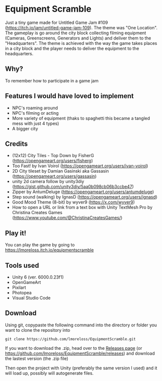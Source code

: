# Equipment Scramble
Just a tiny game made for Untitled Game Jam #109 (https://itch.io/jam/untitled-game-jam-109). The theme was "One Location".
The gameplay is go around the city block collecting filming equipment (Cameras, Greenscreens, Generators and Lights) and deliver them to the "Headquarters". The theme is achieved with the way the game takes places in a city block and the player needs to deliver the equipment to the headquarters.

## Why?
To remember how to participate in a game jam

## Features I would have loved to implement
- NPC's roaming around
- NPC's filming or acting
- More variety of equipment (thaks to spaghetti this became a tangled mess with just 4 types)
- A bigger city

## Credits
 - (12x12) City Tiles - Top Down by FisherG (https://opengameart.org/users/fisherg)
 - Too Fast! by Ivan Voirol (https://opengameart.org/users/ivan-voirol)
 - 2D City tileset by Damian Gasinski aka Gassasin  (https://opengameart.org/users/gassasin) 
 - unity 2d camera follow by unity3diy (https://gist.github.com/unity3diy/5aa0b098cb06b3ccbe47) 
 - Zipper by AntumDeluge (https://opengameart.org/users/antumdeluge)       
 - Step sound (walking) by IgnasD (https://opengameart.org/users/ignasd) 
 - Good Mood Theme (8-bit) by wyver9 (https://x.com/wyver9)
 - How to open a URL or link from a text box with Unity TextMesh Pro by 
   Christina Creates Games    (https://www.youtube.com/@ChristinaCreatesGames/)

## Play it!
You can play the game by going to https://lmoreloss.itch.io/equipmentscramble

## Tools used

 - Unity 6 (ver. 6000.0.23f1)
 - OpenGameArt 
 - Pixilart 
 - Photopea 
 - Visual Studio Code

## Download
Using git, copypaste the following command into the directory or folder you want to clone the repository into

    git clone https://github.com/lmoreloss/EquipmentScramble.git
If you want to download the .zip, head over to the [Releases page](https://github.com/lmoreloss/EquipmentScramble/releases) (or https://github.com/lmoreloss/EquipmentScramble/releases) and download the lastest version (the .zip file)

Then open the project with Unity (preferably the same version I used) and it will load up, possibly will autogenerate files.
